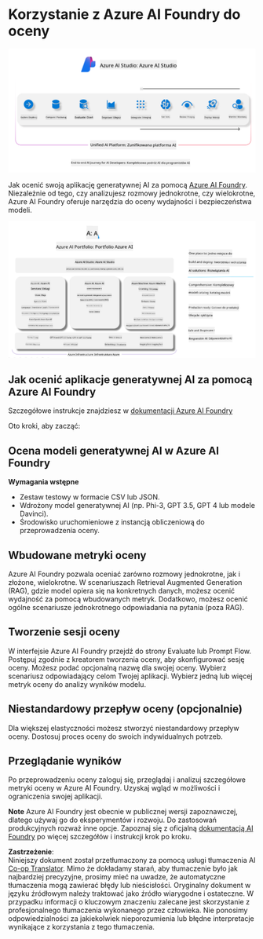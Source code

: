 <!--
CO_OP_TRANSLATOR_METADATA:
{
  "original_hash": "7b4235159486df4000e16b7b46ddfec3",
  "translation_date": "2025-07-16T22:31:00+00:00",
  "source_file": "md/01.Introduction/05/AIFoundry.md",
  "language_code": "pl"
}
-->
# **Korzystanie z Azure AI Foundry do oceny**

![aistudo](../../../../../translated_images/AIFoundry.9e0b513e999a1c5aa227e4c7028b5ff9a6cb712e6613c696705445ee4ca8f35d.pl.png)

Jak ocenić swoją aplikację generatywnej AI za pomocą [Azure AI Foundry](https://ai.azure.com?WT.mc_id=aiml-138114-kinfeylo). Niezależnie od tego, czy analizujesz rozmowy jednokrotne, czy wielokrotne, Azure AI Foundry oferuje narzędzia do oceny wydajności i bezpieczeństwa modeli.

![aistudo](../../../../../translated_images/AIPortfolio.69da59a8e1eaa70f2bab1836c11a69fc97e59f1b1b4154ce5e58bc589d278047.pl.png)

## Jak ocenić aplikacje generatywnej AI za pomocą Azure AI Foundry
Szczegółowe instrukcje znajdziesz w [dokumentacji Azure AI Foundry](https://learn.microsoft.com/azure/ai-studio/how-to/evaluate-generative-ai-app?WT.mc_id=aiml-138114-kinfeylo)

Oto kroki, aby zacząć:

## Ocena modeli generatywnej AI w Azure AI Foundry

**Wymagania wstępne**

- Zestaw testowy w formacie CSV lub JSON.
- Wdrożony model generatywnej AI (np. Phi-3, GPT 3.5, GPT 4 lub modele Davinci).
- Środowisko uruchomieniowe z instancją obliczeniową do przeprowadzenia oceny.

## Wbudowane metryki oceny

Azure AI Foundry pozwala oceniać zarówno rozmowy jednokrotne, jak i złożone, wielokrotne.
W scenariuszach Retrieval Augmented Generation (RAG), gdzie model opiera się na konkretnych danych, możesz ocenić wydajność za pomocą wbudowanych metryk.
Dodatkowo, możesz ocenić ogólne scenariusze jednokrotnego odpowiadania na pytania (poza RAG).

## Tworzenie sesji oceny

W interfejsie Azure AI Foundry przejdź do strony Evaluate lub Prompt Flow.
Postępuj zgodnie z kreatorem tworzenia oceny, aby skonfigurować sesję oceny. Możesz podać opcjonalną nazwę dla swojej oceny.
Wybierz scenariusz odpowiadający celom Twojej aplikacji.
Wybierz jedną lub więcej metryk oceny do analizy wyników modelu.

## Niestandardowy przepływ oceny (opcjonalnie)

Dla większej elastyczności możesz stworzyć niestandardowy przepływ oceny. Dostosuj proces oceny do swoich indywidualnych potrzeb.

## Przeglądanie wyników

Po przeprowadzeniu oceny zaloguj się, przeglądaj i analizuj szczegółowe metryki oceny w Azure AI Foundry. Uzyskaj wgląd w możliwości i ograniczenia swojej aplikacji.

**Note** Azure AI Foundry jest obecnie w publicznej wersji zapoznawczej, dlatego używaj go do eksperymentów i rozwoju. Do zastosowań produkcyjnych rozważ inne opcje. Zapoznaj się z oficjalną [dokumentacją AI Foundry](https://learn.microsoft.com/azure/ai-studio/?WT.mc_id=aiml-138114-kinfeylo) po więcej szczegółów i instrukcji krok po kroku.

**Zastrzeżenie**:  
Niniejszy dokument został przetłumaczony za pomocą usługi tłumaczenia AI [Co-op Translator](https://github.com/Azure/co-op-translator). Mimo że dokładamy starań, aby tłumaczenie było jak najbardziej precyzyjne, prosimy mieć na uwadze, że automatyczne tłumaczenia mogą zawierać błędy lub nieścisłości. Oryginalny dokument w języku źródłowym należy traktować jako źródło wiarygodne i ostateczne. W przypadku informacji o kluczowym znaczeniu zalecane jest skorzystanie z profesjonalnego tłumaczenia wykonanego przez człowieka. Nie ponosimy odpowiedzialności za jakiekolwiek nieporozumienia lub błędne interpretacje wynikające z korzystania z tego tłumaczenia.